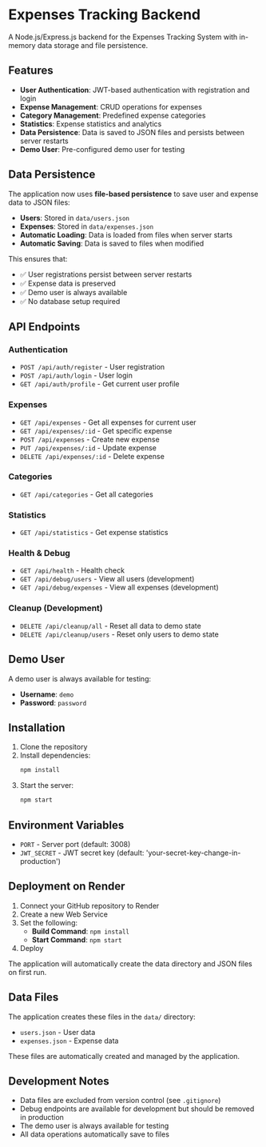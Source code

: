 # Expenses Tracking Backend

A Node.js/Express.js backend for the Expenses Tracking System with in-memory data storage and file persistence.

## Features

- **User Authentication**: JWT-based authentication with registration and login
- **Expense Management**: CRUD operations for expenses
- **Category Management**: Predefined expense categories
- **Statistics**: Expense statistics and analytics
- **Data Persistence**: Data is saved to JSON files and persists between server restarts
- **Demo User**: Pre-configured demo user for testing

## Data Persistence

The application now uses **file-based persistence** to save user and expense data to JSON files:

- **Users**: Stored in `data/users.json`
- **Expenses**: Stored in `data/expenses.json`
- **Automatic Loading**: Data is loaded from files when server starts
- **Automatic Saving**: Data is saved to files when modified

This ensures that:
- ✅ User registrations persist between server restarts
- ✅ Expense data is preserved
- ✅ Demo user is always available
- ✅ No database setup required

## API Endpoints

### Authentication
- `POST /api/auth/register` - User registration
- `POST /api/auth/login` - User login
- `GET /api/auth/profile` - Get current user profile

### Expenses
- `GET /api/expenses` - Get all expenses for current user
- `GET /api/expenses/:id` - Get specific expense
- `POST /api/expenses` - Create new expense
- `PUT /api/expenses/:id` - Update expense
- `DELETE /api/expenses/:id` - Delete expense

### Categories
- `GET /api/categories` - Get all categories

### Statistics
- `GET /api/statistics` - Get expense statistics

### Health & Debug
- `GET /api/health` - Health check
- `GET /api/debug/users` - View all users (development)
- `GET /api/debug/expenses` - View all expenses (development)

### Cleanup (Development)
- `DELETE /api/cleanup/all` - Reset all data to demo state
- `DELETE /api/cleanup/users` - Reset only users to demo state

## Demo User

A demo user is always available for testing:
- **Username**: `demo`
- **Password**: `password`

## Installation

1. Clone the repository
2. Install dependencies:
   ```bash
   npm install
   ```
3. Start the server:
   ```bash
   npm start
   ```

## Environment Variables

- `PORT` - Server port (default: 3008)
- `JWT_SECRET` - JWT secret key (default: 'your-secret-key-change-in-production')

## Deployment on Render

1. Connect your GitHub repository to Render
2. Create a new Web Service
3. Set the following:
   - **Build Command**: `npm install`
   - **Start Command**: `npm start`
4. Deploy

The application will automatically create the data directory and JSON files on first run.

## Data Files

The application creates these files in the `data/` directory:
- `users.json` - User data
- `expenses.json` - Expense data

These files are automatically created and managed by the application.

## Development Notes

- Data files are excluded from version control (see `.gitignore`)
- Debug endpoints are available for development but should be removed in production
- The demo user is always available for testing
- All data operations automatically save to files 